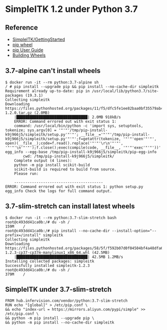 # SimpleITK 1.2 under Python 3.7

## Reference

- [SimpleITK/GettingStarted](https://itk.org/Wiki/SimpleITK/GettingStarted)
- [pip wheel](https://pip.pypa.io/en/stable/reference/pip_wheel/)
- [pip User Guide](https://pip.pypa.io/en/stable/user_guide/)
- [Building Wheels](https://wheel.readthedocs.io/en/stable/user_guide.html#building-wheels)

## 3.7-alpine can't install wheels

    $ docker run -it --rm python:3.7-alpine sh
    / # pip install --upgrade pip && pip install --no-cache-dir simpleitk
    Requirement already up-to-date: pip in /usr/local/lib/python3.7/site-packages (19.3.1)
    Collecting simpleitk
    Downloading https://files.pythonhosted.org/packages/11/f5/dfc5fe1ee82baa0bf35579ab49f0b0d318ae528a7557552579a587f9d7a3/SimpleITK-1.2.0.tar.gz (2.0MB)
        |████████████████████████████████| 2.0MB 918kB/s
        ERROR: Command errored out with exit status 1:
        command: /usr/local/bin/python -c 'import sys, setuptools, tokenize; sys.argv[0] = '"'"'/tmp/pip-install-k9j966j5/simpleitk/setup.py'"'"'; __file__='"'"'/tmp/pip-install-k9j966j5/simpleitk/setup.py'"'"';f=getattr(tokenize, '"'"'open'"'"', open)(__file__);code=f.read().replace('"'"'\r\n'"'"', '"'"'\n'"'"');f.close();exec(compile(code, __file__, '"'"'exec'"'"'))' egg_info --egg-base /tmp/pip-install-k9j966j5/simpleitk/pip-egg-info
            cwd: /tmp/pip-install-k9j966j5/simpleitk/
        Complete output (4 lines):
        python -m pip install scikit-build
        scikit-build is required to build from source.
        Please run:

        ----------------------------------------
    ERROR: Command errored out with exit status 1: python setup.py egg_info Check the logs for full command output.

## 3.7-slim-stretch can install latest wheels

    $ docker run -it --rm python:3.7-slim-stretch bash
    root@c493dd41ca0b:/# du -sh /
    159M	/
    root@c493dd41ca0b:/# pip install --no-cache-dir --install-option="--prefix=/install" simpleitk
    Collecting simpleitk
    Downloading https://files.pythonhosted.org/packages/58/5f/f592b07d0f04504bf4a48dfa6bbd9fcaa8591169513f845908caf3e8c9f8/SimpleITK-1.2.3-cp37-cp37m-manylinux1_x86_64.whl (42.5MB)
        |████████████████████████████████| 42.5MB 1.2MB/s
    Installing collected packages: simpleitk
    Successfully installed simpleitk-1.2.3
    root@c493dd41ca0b:/# du -sh /
    379M	/

## SimpleITK under 3.7-slim-stretch

    FROM hub.infervision.com/vendor/python:3.7-slim-stretch
    RUN echo "[global]" > /etc/pip.conf \
    && echo "index-url = https://mirrors.aliyun.com/pypi/simple" >> /etc/pip.conf \
    && python -m pip install --upgrade pip \
    && python -m pip install --no-cache-dir simpleitk

